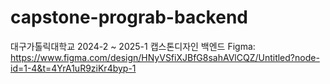 # capstone-prograb-backend
대구가톨릭대학교 2024-2 ~ 2025-1 캡스톤디자인 백엔드
Figma: https://www.figma.com/design/HNyVSfiXJBfG8sahAVlCQZ/Untitled?node-id=1-4&t=4YrA1uR9ziKr4byp-1
